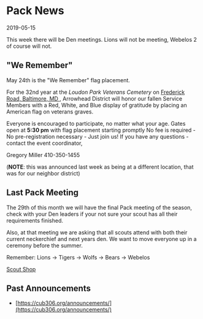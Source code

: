 # Pack News #
2019-05-15

This week there will be Den meetings. Lions will not be meeting, Webelos 2 of course will not.

## "We Remember" ##
May 24th is the "We Remember" flag placement.

For the 32nd year at the *Loudon Park Veterans Cemetery* on [Frederick Road, Baltimore, MD <i class="fas fa-map-marker-alt"></i>](https://goo.gl/maps/Ait7nYwXe6wzxMti9), Arrowhead District will honor our fallen Service Members with a Red, White, and Blue display of gratitude by placing an American flag on veterans graves.

Everyone is encouraged to participate, no matter what your age.
Gates open at **5:30 pm** with flag placement starting promptly
No fee is required - No pre-registration necessary - Just join us!
If you have any questions - contact the event coordinator,

Gregory Miller 410-350-1455

(**NOTE**: this was announced last week as being at a different location, that was for our neighbor district)

## Last Pack Meeting ##

The 29th of this month we will have the final Pack meeting of the season, check with your Den leaders if your not sure your scout has all their requirements finished.

Also, at that meeting we are asking that all scouts attend with both their current neckerchief and next years den. We want to move everyone up in a ceremony before the summer. 

Remember: Lions &rarr; Tigers &rarr; Wolfs &rarr; Bears &rarr; Webelos

[Scout Shop](http://www.baltimorebsa.org/scout-shops/30010)

## Past Announcements ##
* [https://cub306.org/announcements/](https://cub306.org/announcements/)
